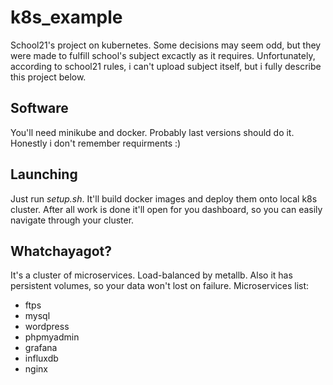 # k8s_example
School21's project on kubernetes. Some decisions may seem odd, but they were made to fulfill school's subject excactly as it requires.
Unfortunately, according to school21 rules, i can't upload subject itself, but i fully describe this project below.

## Software
You'll need minikube and docker. Probably last versions should do it. Honestly i don't remember requirments :) 

## Launching
Just run *setup.sh*. It'll build docker images and deploy them onto local k8s cluster. After all work is done it'll open for you dashboard, so you can easily navigate through your cluster.

## Whatchayagot?
It's a cluster of microservices. Load-balanced by metallb. Also it has persistent volumes, so your data won't lost on failure.
Microservices list:
* ftps
* mysql
* wordpress
* phpmyadmin
* grafana
* influxdb
* nginx
